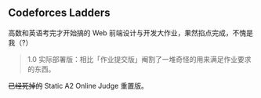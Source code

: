 ## Codeforces Ladders

高数和英语考完才开始搞的 Web 前端设计与开发大作业，果然掐点完成，不愧是我（?）

> 1.0 实际部署版：相比「作业提交版」阉割了一堆奇怪的用来满足作业要求的东西。

~~已经死掉的~~ Static A2 Online Judge 重置版。